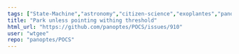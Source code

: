 ```yaml
---
tags: ["State-Machine","astronomy","citizen-science","exoplantes","panoptes","python","telescopes"]
title: "Park unless pointing withing threshold"
html_url: "https://github.com/panoptes/POCS/issues/910"
user: "wtgee"
repo: "panoptes/POCS"
---
```


